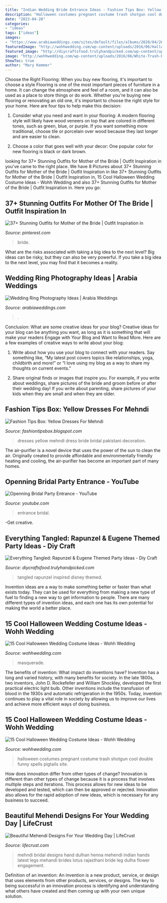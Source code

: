 ```yaml
---
title: "Indian Wedding Bride Entrance Ideas - Fashion Tips Box: Yellow Dresses For Mehndi"
description: "Halloween costumes pregnant costume trash shotgun cool double funny spells pigtails site"
date: "2023-04-28"
categories:
- "ideas"
tags: ["ideas"]
images:
- "https://www.arabiaweddings.com/sites/default/files/albums/2020/04/26/wedding_ring_photography_6.jpg"
featuredImage: "http://wohhwedding.com/wp-content/uploads/2016/06/Halloween-Wedding-Costume-Ideas.jpg"
featured_image: "http://diycraftsfood.trulyhandpicked.com/wp-content/uploads/2016/06/Tangled-wedding_cd.jpg"
image: "http://wohhwedding.com/wp-content/uploads/2016/06/White-Trash-Pregnant-Halloween-Wedding-Costumes.jpg"
ShowToc: true
author: "Mary Kemmer"
---
```



Choose the Right Flooring: When you buy new flooring, it's important to choose a style
Flooring is one of the most important pieces of furniture in a home. It can change the atmosphere and feel of a room, and it can also be used as a place to store things or do work. Whether you're buying new flooring or renovating an old one, it's important to choose the right style for your home. Here are four tips to help make this decision: 
1. Consider what you need and want in your flooring: A modern flooring style will likely have wood veneers on top that are colored in different tones, such as green, blue, or purple. If you want something more traditional, choose tile or porcelain over wood because they last longer and are easier to clean. 

2. Choose a color that goes well with your decor: One popular color for new flooring is black or dark brown.

	

		
looking for 37+ Stunning Outfits for Mother of the Bride | Outfit Inspiration in you've came to the right place. We have 8 Pictures about 37+ Stunning Outfits for Mother of the Bride | Outfit Inspiration in like 37+ Stunning Outfits for Mother of the Bride | Outfit Inspiration in, 15 Cool Halloween Wedding Costume Ideas - Wohh Wedding and also 37+ Stunning Outfits for Mother of the Bride | Outfit Inspiration in. Here you go:
		
    
## 37+ Stunning Outfits For Mother Of The Bride | Outfit Inspiration In

<img loading=lazy src="https://i.pinimg.com/736x/85/e7/10/85e710730c222395cc309464d1c470ff.jpg" onerror="this.onerror=null;this.src='https://tse1.mm.bing.net/th?id=OIP.qoQdIZ7gKHphuh2tKgTY0gHaKs&amp;pid=15.1';" alt="37+ Stunning Outfits for Mother of the Bride | Outfit Inspiration in">

_Source: pinterest.com_

>bride. 

	

What are the risks associated with taking a big idea to the next level?
Big ideas can be risky, but they can also be very powerful. If you take a big idea to the next level, you may find that it becomes a reality.

    
## Wedding Ring Photography Ideas | Arabia Weddings

<img loading=lazy src="https://www.arabiaweddings.com/sites/default/files/albums/2020/04/26/wedding_ring_photography_6.jpg" onerror="this.onerror=null;this.src='https://tse1.mm.bing.net/th?id=OIP.OQcANB4_ie_ggg_SOKtlwwHaLG&amp;pid=15.1';" alt="Wedding Ring Photography Ideas | Arabia Weddings">

_Source: arabiaweddings.com_

>. 

	

Conclusion: What are some creative ideas for your blog?
Creative ideas for your blog can be anything you want, as long as it is something that will make your readers Engage with Your Blog and Want to Read More. Here are a few examples of creative ways to write about your blog:
1. Write about how you use your blog to connect with your readers. Say something like, “My latest post covers topics like relationships, yoga, childbirth and more!” or “I love using my blog as a way to share my thoughts on current events.”

2. Share original finds or images that inspire you. For example, if you write about weddings, share pictures of the bride and groom before or after their wedding day! If you write about parenting, share pictures of your kids when they are small and when they are older.


    
## Fashion Tips Box: Yellow Dresses For Mehndi

<img loading=lazy src="http://4.bp.blogspot.com/-XQNOlAT0i2E/TdrXitzfTbI/AAAAAAAABTk/x4aia6Bfau0/s1600/yellow-dresses-for-mehndi-2.JPG" onerror="this.onerror=null;this.src='https://tse1.mm.bing.net/th?id=OIP.U1iMVrGsCvMEL7Fr0gSETQHaLN&amp;pid=15.1';" alt="Fashion Tips Box: Yellow Dresses For Mehndi">

_Source: fashiontipsbox.blogspot.com_

>dresses yellow mehndi dress bride bridal pakistani decoration. 

	

The air-purifier is a novel device that uses the power of the sun to clean the air. Originally created to provide affordable and environmentally friendly heating and cooling, the air-purifier has become an important part of many homes.

    
## Openning Bridal Party Entrance - YouTube

<img loading=lazy src="https://i.ytimg.com/vi/j-ip63Mc-u8/maxresdefault.jpg" onerror="this.onerror=null;this.src='https://tse2.mm.bing.net/th?id=OIP.3JPYrAehkWm1Ls_gs4tMxgHaEK&amp;pid=15.1';" alt="Openning Bridal Party Entrance - YouTube">

_Source: youtube.com_

>entrance bridal. 

	

-Get creative.

    
## Everything Tangled: Rapunzel &amp; Eugene Themed Party Ideas - Diy Craft

<img loading=lazy src="http://diycraftsfood.trulyhandpicked.com/wp-content/uploads/2016/06/Tangled-wedding_cd.jpg" onerror="this.onerror=null;this.src='https://tse4.mm.bing.net/th?id=OIP.9p2PoPaLbf-OnrNL-r0rkQHaJ3&amp;pid=15.1';" alt="Everything Tangled: Rapunzel &amp; Eugene Themed Party Ideas - Diy Craft">

_Source: diycraftsfood.trulyhandpicked.com_

>tangled rapunzel inspired disney themed. 

	

Invention ideas are a way to make something better or faster than what exists today. They can be used for everything from making a new type of fuel to finding a new way to get information to people. There are many different types of invention ideas, and each one has its own potential for making the world a better place.

    
## 15 Cool Halloween Wedding Costume Ideas - Wohh Wedding

<img loading=lazy src="http://wohhwedding.com/wp-content/uploads/2016/06/Halloween-Wedding-Costume-Ideas.jpg" onerror="this.onerror=null;this.src='https://tse3.mm.bing.net/th?id=OIP.KRUE1XH9YTwouVyQFeh67gHaLH&amp;pid=15.1';" alt="15 Cool Halloween Wedding Costume Ideas - Wohh Wedding">

_Source: wohhwedding.com_

>masquerade. 

	

The benefits of invention: What impact do inventions have?
Invention has a long and varied history, with many benefits for society. In the late 1800s, two inventors, John D. Rockefeller and William Shockley, developed the first practical electric light bulb. Other inventions include the transfusion of blood in the 1930s and automatic refrigeration in the 1950s. Today, invention continues to play a vital role in society by allowing us to improve our lives and achieve more efficient ways of doing business.

    
## 15 Cool Halloween Wedding Costume Ideas - Wohh Wedding

<img loading=lazy src="http://wohhwedding.com/wp-content/uploads/2016/06/White-Trash-Pregnant-Halloween-Wedding-Costumes.jpg" onerror="this.onerror=null;this.src='https://tse1.mm.bing.net/th?id=OIP.6OyXb8OIH68YqIK-TCOHBgHaJ4&amp;pid=15.1';" alt="15 Cool Halloween Wedding Costume Ideas - Wohh Wedding">

_Source: wohhwedding.com_

>halloween costumes pregnant costume trash shotgun cool double funny spells pigtails site. 

	

How does innovation differ from other types of change?
Innovation is different than other types of change because it is a process that involves multiple steps and iterations. This process allows for new ideas to be developed and tested, which can then be approved or rejected. Innovation also allows for the rapid adoption of new ideas, which is necessary for any business to succeed.

    
## Beautiful Mehendi Designs For Your Wedding Day | LifeCrust

<img loading=lazy src="http://www.lifecrust.com/wp-content/uploads/2017/08/e00bbd48c90d4f8c1708cfaa426b075e.jpg" onerror="this.onerror=null;this.src='https://tse3.mm.bing.net/th?id=OIP.BkW9vaU23bgb7EV4iPSregHaNK&amp;pid=15.1';" alt="Beautiful Mehendi Designs For Your Wedding Day | LifeCrust">

_Source: lifecrust.com_

>mehndi bridal designs hand dulhan henna mehendi indian hands latest legs mehandi brides lotus rajasthani bride leg dulha flower engagement. 

	

Definition of an invention:
An invention is a new product, service, or design that uses elements from other products, services, or designs. The key to being successful in an innovation process is identifying and understanding what others have created and then coming up with your own unique solution.

